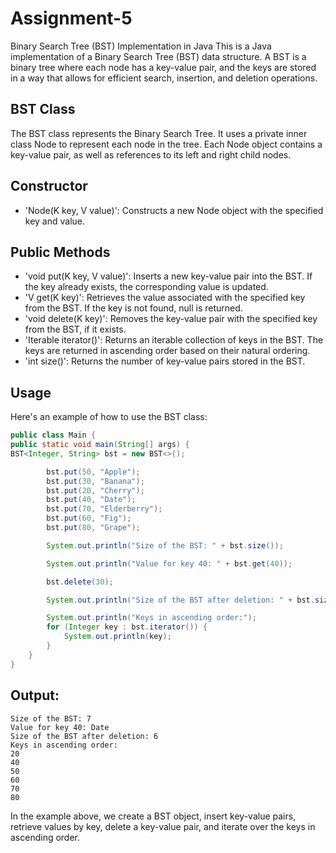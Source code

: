 # Assignment-5

Binary Search Tree (BST) Implementation in Java
This is a Java implementation of a Binary Search Tree (BST) data structure. A BST is a binary tree where each node has a key-value pair, and the keys are stored in a way that allows for efficient search, insertion, and deletion operations.

## BST Class
The BST class represents the Binary Search Tree. It uses a private inner class Node to represent each node in the tree. Each Node object contains a key-value pair, as well as references to its left and right child nodes.

## Constructor
- 'Node(K key, V value)': Constructs a new Node object with the specified key and value.
## Public Methods
- 'void put(K key, V value)': Inserts a new key-value pair into the BST. If the key already exists, the corresponding value is updated.
- 'V get(K key)': Retrieves the value associated with the specified key from the BST. If the key is not found, null is returned.
- 'void delete(K key)': Removes the key-value pair with the specified key from the BST, if it exists.
- 'Iterable<K> iterator()': Returns an iterable collection of keys in the BST. The keys are returned in ascending order based on their natural ordering.
- 'int size()': Returns the number of key-value pairs stored in the BST.
## Usage
Here's an example of how to use the BST class:

```java
public class Main {
public static void main(String[] args) {
BST<Integer, String> bst = new BST<>();

        bst.put(50, "Apple");
        bst.put(30, "Banana");
        bst.put(20, "Cherry");
        bst.put(40, "Date");
        bst.put(70, "Elderberry");
        bst.put(60, "Fig");
        bst.put(80, "Grape");

        System.out.println("Size of the BST: " + bst.size());

        System.out.println("Value for key 40: " + bst.get(40));

        bst.delete(30);

        System.out.println("Size of the BST after deletion: " + bst.size());

        System.out.println("Keys in ascending order:");
        for (Integer key : bst.iterator()) {
            System.out.println(key);
        }
    }
}
``` 

## Output:

```
Size of the BST: 7
Value for key 40: Date
Size of the BST after deletion: 6
Keys in ascending order:
20
40
50
60
70
80
``` 
In the example above, we create a BST object, insert key-value pairs, retrieve values by key, delete a key-value pair, and iterate over the keys in ascending order.